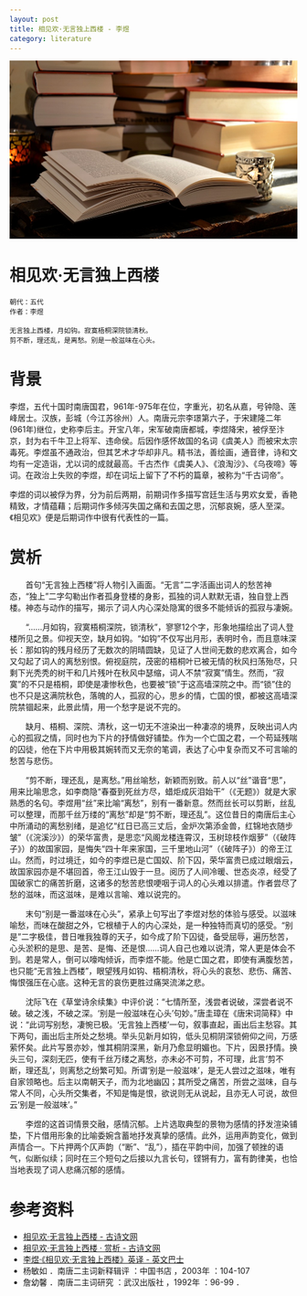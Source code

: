 ```yaml
---
layout: post
title: 相见欢·无言独上西楼 - 李煜
category: literature
---
```


![](/assets/img/literature.jpg)

# 相见欢·无言独上西楼

    朝代：五代
    作者：李煜

    无言独上西楼，月如钩。寂寞梧桐深院锁清秋。
    剪不断，理还乱，是离愁。别是一般滋味在心头。

# 背景
    
李煜，五代十国时南唐国君，961年-975年在位，字重光，初名从嘉，号钟隐、莲峰居士。汉族，彭城（今江苏徐州）人。南唐元宗李璟第六子，于宋建隆二年(961年)继位，史称李后主。开宝八年，宋军破南唐都城，李煜降宋，被俘至汴京，封为右千牛卫上将军、违命侯。后因作感怀故国的名词《虞美人》而被宋太宗毒死。李煜虽不通政治，但其艺术才华却非凡。精书法，善绘画，通音律，诗和文均有一定造诣，尤以词的成就最高。千古杰作《虞美人》、《浪淘沙》、《乌夜啼》等词。在政治上失败的李煜，却在词坛上留下了不朽的篇章，被称为“千古词帝”。
    
李煜的词以被俘为界，分为前后两期，前期词作多描写宫廷生活与男欢女爱，香艳精致，才情蕴藉；后期词作多倾泻失国之痛和去国之思，沉郁哀婉，感人至深。《相见欢》便是后期词作中很有代表性的一篇。
    
# 赏析
    
　　首句“无言独上西楼”将人物引入画面。“无言”二字活画出词人的愁苦神态，“独上”二字勾勒出作者孤身登楼的身影，孤独的词人默默无语，独自登上西楼。神态与动作的描写，揭示了词人内心深处隐寓的很多不能倾诉的孤寂与凄婉。

　　“……月如钩，寂寞梧桐深院，锁清秋”，寥寥12个字，形象地描绘出了词人登楼所见之景。仰视天空，缺月如钩。“如钩”不仅写出月形，表明时令，而且意味深长：那如钩的残月经历了无数次的阴晴圆缺，见证了人世间无数的悲欢离合，如今又勾起了词人的离愁别恨。俯视庭院，茂密的梧桐叶已被无情的秋风扫荡殆尽，只剩下光秃秃的树干和几片残叶在秋风中瑟缩，词人不禁“寂寞”情生。然而，“寂寞”的不只是梧桐，即使是凄惨秋色，也要被“锁”于这高墙深院之中。而“锁”住的也不只是这满院秋色，落魄的人，孤寂的心，思乡的情，亡国的恨，都被这高墙深院禁锢起来，此景此情，用一个愁字是说不完的。

　　缺月、梧桐、深院、清秋，这一切无不渲染出一种凄凉的境界，反映出词人内心的孤寂之情，同时也为下片的抒情做好铺垫。作为一个亡国之君，一个苟延残喘的囚徒，他在下片中用极其婉转而又无奈的笔调，表达了心中复杂而又不可言喻的愁苦与悲伤。

　　“剪不断，理还乱，是离愁。”用丝喻愁，新颖而别致。前人以“丝”谐音“思”，用来比喻思念，如李商隐“春蚕到死丝方尽，蜡炬成灰泪始干”（《无题》）就是大家熟悉的名句。李煜用“丝”来比喻“离愁”，别有一番新意。然而丝长可以剪断，丝乱可以整理，而那千丝万缕的“离愁”却是“剪不断，理还乱”。这位昔日的南唐后主心中所涌动的离愁别绪，是追忆“红日已高三丈后，金炉次第添金兽，红锦地衣随步皱”（《浣溪沙》）的荣华富贵，是思恋“风阁龙楼连霄汉，玉树琼枝作烟萝”（《破阵子》）的故国家园，是悔失“四十年来家国，三千里地山河”（《破阵子》）的帝王江山。然而，时过境迁，如今的李煜已是亡国奴、阶下囚，荣华富贵已成过眼烟云，故国家园亦是不堪回首，帝王江山毁于一旦。阅历了人间冷暖、世态炎凉，经受了国破家亡的痛苦折磨，这诸多的愁苦悲恨哽咽于词人的心头难以排遣。作者尝尽了愁的滋味，而这滋味，是难以言喻、难以说完的。

　　末句“别是一番滋味在心头”，紧承上句写出了李煜对愁的体验与感受。以滋味喻愁，而味在酸甜之外，它根植于人的内心深处，是一种独特而真切的感受。“别是”二字极佳，昔日唯我独尊的天子，如今成了阶下囚徒，备受屈辱，遍历愁苦，心头淤积的是思、是苦、是悔、还是恨……词人自己也难以说清，常人更是体会不到。若是常人，倒可以嚎啕倾诉，而李煜不能。他是亡国之君，即使有满腹愁苦，也只能“无言独上西楼”，眼望残月如钩、梧桐清秋，将心头的哀愁、悲伤、痛苦、悔恨强压在心底。这种无言的哀伤更胜过痛哭流涕之悲。

　　沈际飞在《草堂诗余续集》中评价说：“七情所至，浅尝者说破，深尝者说不破。破之浅，不破之深。‘别是一般滋味在心头’句妙。”唐圭璋在《唐宋词简释》中说：“此词写别愁，凄惋已极。‘无言独上西楼’一句，叙事直起，画出后主愁容。其下两句，画出后主所处之愁境。举头见新月如钩，低头见桐阴深锁俯仰之间，万感萦怀矣。此片写景亦妙，惟其桐阴深黑，新月乃愈显明媚也。下片，因景抒情。换头三句，深刻无匹，使有千丝万缕之离愁，亦未必不可剪，不可理，此言‘剪不断，理还乱’，则离愁之纷繁可知。所谓‘别是一般滋味’，是无人尝过之滋味，唯有自家领略也。后主以南朝天子，而为北地幽囚；其所受之痛苦，所尝之滋味，自与常人不同，心头所交集者，不知是悔是恨，欲说则无从说起，且亦无人可说，故但云‘别是一般滋味’。”

　　李煜的这首词情景交融，感情沉郁。上片选取典型的景物为感情的抒发渲染铺垫，下片借用形象的比喻委婉含蓄地抒发真挚的感情。此外，运用声韵变化，做到声情合一。下片押两个仄声韵（“断”、“乱”），插在平韵中间，加强了顿挫的语气，似断似续；同时在三个短句之后接以九言长句，铿锵有力，富有韵律美，也恰当地表现了词人悲痛沉郁的感情。

    
# 参考资料

* [相见欢·无言独上西楼 - 古诗文网](http://so.gushiwen.org/view_71074.aspx)
* [相见欢·无言独上西楼 · 赏析 - 古诗文网](http://so.gushiwen.org/shangxi_1668.aspx)
* [李煜·《相见欢·无言独上西楼》英译 - 英文巴士](http://www.en84.com/dianji/ci/200912/00000729.html)
* 杨敏如 ．南唐二主词新释辑评 ：中国书店 ，2003年 ：104-107 
* 詹幼馨 ．南唐二主词研究 ：武汉出版社 ，1992年 ：96-99 ．    
